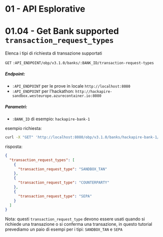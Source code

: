 # 01 - API Esplorative 
# 01.04 -  Get Bank supported `transaction_request_types` 
Elenca i tipi di richiesta di transazione supportati

`GET` `:API_ENDPOINT/obp/v3.1.0/banks/:BANK_ID/transaction-request-types`

##### Endpoint:
- `:API_ENDPOINT` per le prove in locale `http://localhost:8080`
- `:API_ENDPOINT` per l'hackathon: `http://hackapire-sandbox.westeurope.azurecontainer.io:8080`
##### Parametri:
- `:BANK_ID` di esempio: `hackapire-bank-1`

esempio richiesta:
``` bash
curl -X "GET" 'http://localhost:8080/obp/v3.1.0/banks/hackapire-bank-1/transaction-request-types' 
``` 
risposta:
``` json
{
  "transaction_request_types": [
    {
      "transaction_request_type": "SANDBOX_TAN"
    },
    {
      "transaction_request_type": "COUNTERPARTY"
    },
    {
      "transaction_request_type": "SEPA"
    }
  ]
}
```

Nota: questi `transaction_request_type` devono essere usati quando si richiede  una transazione o si conferma una transazione, in questo tutorial prevediamo un paio di esempi per i tipi: `SANDBOX_TAN` e `SEPA`
